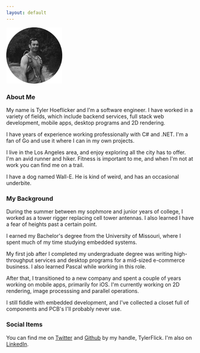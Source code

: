 ```yaml
---
layout: default
---
```


<img src="/images/portrait.png" width="150" height="150" class="center">
<br>

### About Me
My name is Tyler Hoeflicker and I'm a software engineer. I have worked in a variety of fields, which include backend services, full stack web development, mobile apps, desktop programs and 2D rendering.

I have years of experience working professionally with C# and .NET. I'm a fan of Go and use it where I can in my own projects.

I live in the Los Angeles area, and enjoy exploring all the city has to offer. I'm an avid runner and hiker. Fitness is important to me, and when I'm not at work you can find me on a trail.

I have a dog named Wall-E. He is kind of weird, and has an occasional underbite.

### My Background
During the summer between my sophmore and junior years of college, I worked as a tower rigger replacing cell tower antennas. I also learned I have a fear of heights past a certain point.

I earned my Bachelor's degree from the University of Missouri, where I spent much of my time studying embedded systems.

My first job after I completed my undergraduate degree was writing high-throughput services and desktop programs for a mid-sized e-commerce business. I also learned Pascal while working in this role.

After that, I transitioned to a new company and spent a couple of years working on mobile apps, primarily for iOS. I'm currently working on 2D rendering, image processsing and parallel operations.

I still fiddle with embedded development, and I've collected a closet full of components and PCB's I'll probably never use.


### Social Items


You can find me on [Twitter](https://twitter.com/tylerflick) and [Github](https://github.com/tylerflick) by my handle, TylerFlick. I'm also on [LinkedIn](https://www.linkedin.com/in/tyler-hoeflicker-ba217561/).
